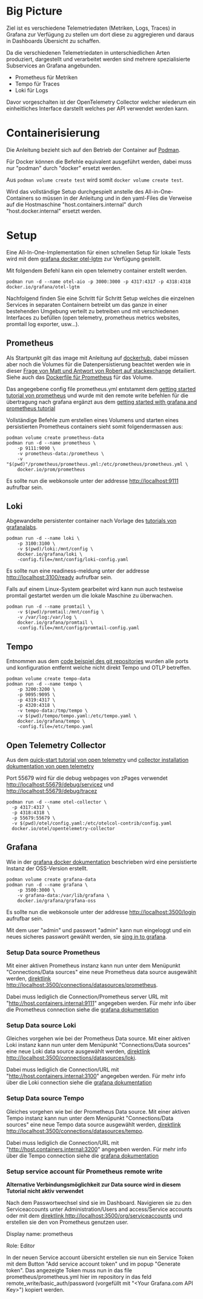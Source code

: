 # Big Picture

Ziel ist es verschiedene Telemetriedaten (Metriken, Logs, Traces) in Grafana zur Verfügung zu stellen um dort diese zu aggregieren und daraus in Dashboards Übersicht zu schaffen.

Da die verschiedenen Telemetriedaten in unterschiedlichen Arten produziert, dargestellt und verarbeitet werden sind mehrere spezialisierte Subservices an Grafana angebunden.

- Prometheus für Metriken
- Tempo für Traces
- Loki für Logs

Davor vorgeschalten ist der OpenTelemetry Collector welcher wiederum ein einheitliches Interface darstellt welches per API verwendet werden kann.

# Containerisierung

Die Anleitung bezieht sich auf den Betrieb der Container auf [Podman](https://podman.io/).

Für Docker können die Befehle equivalent ausgeführt werden, dabei muss nur "podman" durch "docker" ersetzt werden.

Aus ```podman volume create test``` wird somit ```docker volume create test```.

Wird das vollständige Setup durchgespielt anstelle des All-in-One-Containers so müssen in der Anleitung und in den yaml-Files die Verweise auf die Hostmaschine "host.containers.internal" durch "host.docker.internal" ersetzt werden.

# Setup

Eine All-In-One-Implementation für einen schnellen Setup für lokale Tests wird mit dem [grafana docker otel-lgtm](https://github.com/grafana/docker-otel-lgtm) zur Verfügung gestellt. 

Mit folgendem Befehl kann ein open telemetry container erstellt werden.

```
podman run -d --name otel-aio -p 3000:3000 -p 4317:4317 -p 4318:4318 docker.io/grafana/otel-lgtm
```

Nachfolgend finden Sie eine Schritt für Schritt Setup welches die einzelnen Services in separaten Containern betreibt um das ganze in einer bestehenden Umgebung verteilt zu betreiben und mit verschiedenen Interfaces zu befüllen (open telemetry, prometheus metrics websites, promtail log exporter, usw...).

## Prometheus

Als Startpunkt gilt das image mit Anleitung auf [dockerhub](https://hub.docker.com/r/prom/prometheus/#!), dabei müssen aber noch die Volumes für die Datenpersistierung beachtet werden wie in dieser [Frage von Matt und Antwort von Robert auf stackexchange](https://stackoverflow.com/questions/50009065/how-to-persist-data-in-prometheus-running-in-a-docker-container) detailiert. Siehe auch das [Dockerfile für Prometheus](https://github.com/prometheus/prometheus/blob/main/Dockerfile) für das Volume.

Das angegebene config file prometheus.yml entstammt dem [getting started tutorial von prometheus](https://prometheus.io/docs/prometheus/latest/getting_started/) und wurde mit den remote write befehlen für die übertragung nach grafana ergänzt aus dem [getting started with grafana and prometheus tutorial](https://grafana.com/docs/grafana/latest/getting-started/get-started-grafana-prometheus/)

Vollständige Befehle zum erstellen eines Volumens und starten eines persistierten Prometheus containers sieht somit folgendermassen aus:

```
podman volume create prometheus-data
podman run -d --name prometheus \
    -p 9111:9090 \
    -v prometheus-data:/prometheus \
    -v "$(pwd)"/prometheus/prometheus.yml:/etc/prometheus/prometheus.yml \
    docker.io/prom/prometheus
```

Es sollte nun die webkonsole unter der addresse [http://localhost:9111](http://localhost:9111) aufrufbar sein.

## Loki

Abgewandelte persistenter container nach Vorlage des [tutorials von grafanalabs](https://grafana.com/docs/loki/latest/setup/install/docker/).

```
podman run -d --name loki \
    -p 3100:3100 \
    -v $(pwd)/loki:/mnt/config \
    docker.io/grafana/loki \
    -config.file=/mnt/config/loki-config.yaml
```

Es sollte nun eine readiness-meldung unter der addresse [http://localhost:3100/ready](http://localhost:3100/ready) aufrufbar sein.

Falls auf einem Linux-System gearbeitet wird kann nun auch testweise promtail gestartet werden um die lokale Maschine zu überwachen.

```
podman run -d --name promtail \
    -v $(pwd)/promtail:/mnt/config \
    -v /var/log:/var/log \
    docker.io/grafana/promtail \
    -config.file=/mnt/config/promtail-config.yaml
```

## Tempo

Entnommen aus dem [code beispiel des git repositories](https://github.com/grafana/tempo/blob/main/example/docker-compose/local/docker-compose.yaml) wurden alle ports und konfiguration entfernt welche nicht direkt Tempo und OTLP betreffen.

```
podman volume create tempo-data
podman run -d --name tempo \
    -p 3200:3200 \
    -p 9095:9095 \
    -p 4319:4317 \
    -p 4320:4318 \
    -v tempo-data:/tmp/tempo \
    -v $(pwd)/tempo/tempo.yaml:/etc/tempo.yaml \
    docker.io/grafana/tempo \
    -config.file=/etc/tempo.yaml
```

## Open Telemetry Collector

Aus dem [quick-start tutorial von open telemetry](https://opentelemetry.io/docs/collector/quick-start/) und [collector installation dokumentation von open telemetry](https://opentelemetry.io/docs/collector/installation/)

Port 55679 wird für die debug webpages von zPages verwendet [http://localhost:55679/debug/servicez](http://localhost:55679/debug/servicez) und [http://localhost:55679/debug/tracez](http://localhost:55679/debug/tracez)

```
podman run -d --name otel-collector \
  -p 4317:4317 \
  -p 4318:4318 \
  -p 55679:55679 \
  -v $(pwd)/otel/config.yaml:/etc/otelcol-contrib/config.yaml
  docker.io/otel/opentelemetry-collector
```

## Grafana

Wie in der [grafana docker dokumentation](https://grafana.com/docs/grafana/latest/setup-grafana/installation/docker/) beschrieben wird eine persistierte Instanz der OSS-Version erstellt.

```
podman volume create grafana-data
podman run -d --name grafana \
    -p 3500:3000 \
    -v grafana-data:/var/lib/grafana \
    docker.io/grafana/grafana-oss
```

Es sollte nun die webkonsole unter der addresse [http://localhost:3500/login](http://localhost:3500/login) aufrufbar sein.

Mit dem user "admin" und passwort "admin" kann nun eingeloggt und ein neues sicheres passwort gewählt werden, sie [sing in to grafana](https://grafana.com/docs/grafana/latest/setup-grafana/sign-in-to-grafana/).

### Setup Data source Prometheus

Mit einer aktiven Prometheus instanz kann nun unter dem Menüpunkt "Connections/Data sources" eine neue Prometheus data source ausgewählt werden, [direktlink http://localhost:3500/connections/datasources/prometheus](http://localhost:3500/connections/datasources/prometheus).

Dabei muss lediglich die Connection/Prometheus server URL mit "http://host.containers.internal:9111" angegeben werden. Für mehr info über die Prometheus connection siehe die [grafana dokumentation](https://grafana.com/docs/grafana/latest/datasources/prometheus/configure-prometheus-data-source/)

### Setup Data source Loki

Gleiches vorgehen wie bei der Prometheus Data source.
Mit einer aktiven Loki instanz kann nun unter dem Menüpunkt "Connections/Data sources" eine neue Loki data source ausgewählt werden, [direktlink http://localhost:3500/connections/datasources/loki](http://localhost:3500/connections/datasources/loki).

Dabei muss lediglich die Connection/URL mit "http://host.containers.internal:3100" angegeben werden. Für mehr info über die Loki connection siehe die [grafana dokumentation](https://grafana.com/docs/grafana/latest/datasources/loki/configure-loki-data-source/)

### Setup Data source Tempo

Gleiches vorgehen wie bei der Prometheus Data source.
Mit einer aktiven Tempo instanz kann nun unter dem Menüpunkt "Connections/Data sources" eine neue Tempo data source ausgewählt werden, [direktlink http://localhost:3500/connections/datasources/tempo](http://localhost:3500/connections/datasources/tempo).

Dabei muss lediglich die Connection/URL mit "http://host.containers.internal:3200" angegeben werden. Für mehr info über die Tempo connection siehe die [grafana dokumentation](https://grafana.com/docs/grafana/latest/datasources/tempo/configure-tempo-data-source/)

### Setup service account für Prometheus remote write

**Alternative Verbindungsmöglichkeit zur Data source wird in diesem Tutorial nicht aktiv verwendet** 

Nach dem Passwortwechsel sind sie im Dashboard. Navigieren sie zu den Serviceaccounts unter Administration/Users and access/Service accounts oder mit dem [direktlink http://localhost:3500/org/serviceaccounts](http://localhost:3500/org/serviceaccounts) und erstellen sie den von Prometheus genutzen user.

Display name: prometheus

Role: Editor

In der neuen Service account übersicht erstellen sie nun ein Service Token mit dem Button "Add service account token" und im popup "Generate token". Das angezeigte Token muss nun in das file prometheus/prometheus.yml hier im repository in das feld remote_write/basic_auth/password (vorgefüllt mit "\<Your Grafana.com API Key\>") kopiert werden.